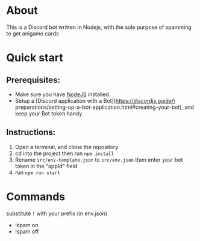 # About
  This is a Discord bot written in Nodejs, with the sole 
  purpose of spamming to get anigame cards

# Quick start
  ## Prerequisites:
  - Make sure you have [NodeJS](https://https://nodejs.org/en/)
  installed.
  - Setup a [Discord application with a Bot](https://discordjs.guide/\
  preparations/setting-up-a-bot-application.html#creating-your-bot),
  and keep your Bot token handy.


  ## Instructions:
  1. Open a terminal, and clone the repository
  2. cd into the project then run `npm install`
  3. Rename `src/env-template.json` to `src/env.json` then
    enter your bot token in the "appId" field
  4. run `npm run start`



# Commands
  substitute `!` with your prefix (in env.json)
  - !spam on
  - !spam off

